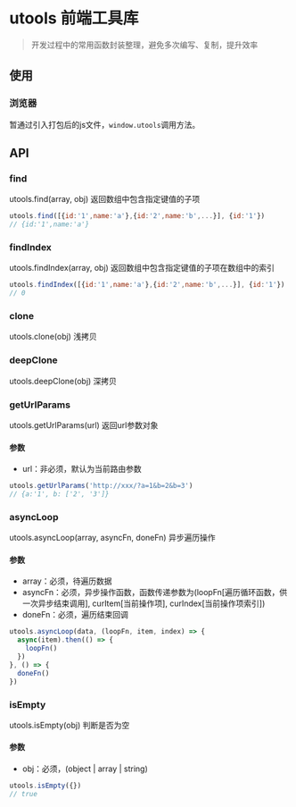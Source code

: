 # utools 前端工具库
> 开发过程中的常用函数封装整理，避免多次编写、复制，提升效率

## 使用
### 浏览器
暂通过引入打包后的js文件，`window.utools`调用方法。

## API
### find
utools.find(array, obj)
返回数组中包含指定键值的子项
``` javascript
utools.find([{id:'1',name:'a'},{id:'2',name:'b',...}], {id:'1'})
// {id:'1',name:'a'}
```

### findIndex
utools.findIndex(array, obj)
返回数组中包含指定键值的子项在数组中的索引

``` javascript
utools.findIndex([{id:'1',name:'a'},{id:'2',name:'b',...}], {id:'1'})
// 0
```

### clone
utools.clone(obj)
浅拷贝

### deepClone
utools.deepClone(obj)
深拷贝

### getUrlParams
utools.getUrlParams(url)
返回url参数对象
#### 参数
* url：非必须，默认为当前路由参数

``` javascript
utools.getUrlParams('http://xxx/?a=1&b=2&b=3')
// {a:'1', b: ['2', '3']}
```

### asyncLoop
utools.asyncLoop(array, asyncFn, doneFn)
异步遍历操作
#### 参数
* array：必须，待遍历数据
* asyncFn：必须，异步操作函数，函数传递参数为(loopFn[遍历循环函数，供一次异步结束调用], curItem[当前操作项], curIndex[当前操作项索引])
* doneFn：必须，遍历结束回调

``` javascript
utools.asyncLoop(data, (loopFn, item, index) => {
  async(item).then(() => {
    loopFn()
  })
}, () => {
  doneFn()
})
```

### isEmpty
utools.isEmpty(obj)
判断是否为空
#### 参数
* obj：必须，(object | array | string)

``` javascript
utools.isEmpty({})
// true
```